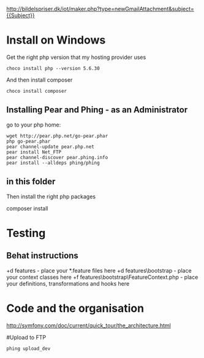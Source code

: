 

http://bildelspriser.dk/iot/maker.php?type=newGmailAttachment&subject={{Subject}}


# Install on Windows
Get the right php version that my hosting provider uses

    choco install php --version 5.6.30

And then install composer

    choco install composer

## Installing Pear and Phing - as an Administrator

go to your php home:

    wget http://pear.php.net/go-pear.phar
    php go-pear.phar  
    pear channel-update pear.php.net
    pear install Net_FTP
    pear channel-discover pear.phing.info
    pear install --alldeps phing/phing

## in this folder
Then install the right php packages

   composer install


# Testing

## Behat instructions
+d features - place your *.feature files here
+d features\bootstrap - place your context classes here
+f features\bootstrap\FeatureContext.php - place your definitions, transformations and hooks here


# Code and the organisation

http://symfony.com/doc/current/quick_tour/the_architecture.html


#Upload to FTP


    phing upload_dev
